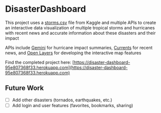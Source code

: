 # DisasterDashboard

This project uses a [storms.csv](https://www.kaggle.com/datasets/christinezinkand/storms) file from Kaggle and multiple APIs to create an interactive data visualization of multiple tropical storms and hurricanes with recent news and accurate information about these disasters and their impact

APIs include [Gemini](https://ai.google.dev) for hurricane impact summaries, [Currents](https://currentsapi.services/en) for recent news, and [Open Layers](https://openlayers.org/) for developing the interactive map features

Find the completed project here: [https://disaster-dashboard-95e807368f33.herokuapp.com](https://disaster-dashboard-95e807368f33.herokuapp.com)

## Future Work

- [ ] Add other disasters (tornados, earthquakes, etc.)
- [ ] Add login and user features (favorites, bookmarks, sharing)
